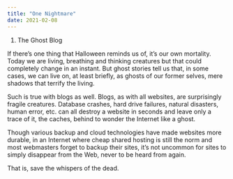 ```yaml
---
title: "One Nightmare"
date: 2021-02-08
---
```


1. The Ghost Blog

If there’s one thing that Halloween reminds us of, it’s our own mortality. Today we are living, breathing and thinking creatures but that could completely change in an instant. But ghost stories tell us that, in some cases, we can live on, at least briefly, as ghosts of our former selves, mere shadows that terrify the living.

Such is true with blogs as well. Blogs, as with all websites, are surprisingly fragile creatures. Database crashes, hard drive failures, natural disasters, human error, etc. can all destroy a website in seconds and leave only a trace of it, the caches, behind to wonder the Internet like a ghost.

Though various backup and cloud technologies have made websites more durable, in an Internet where cheap shared hosting is still the norm and most webmasters forget to backup their sites, it’s not uncommon for sites to simply disappear from the Web, never to be heard from again.

That is, save the whispers of the dead.

